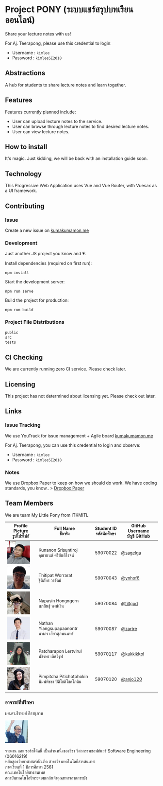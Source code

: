 # Project PONY (ระบบแชร์สรุปบทเรียนออนไลน์)

Share your lecture notes with us!

For Aj. Teerapong, please use this credential to login:

- Username : `kimlee`
- Password : `kimleeSE2018`

## Abstractions
A hub for students to share lecture notes and learn together.

## Features
Features currently planned include:

- User can upload lecture notes to the service.
- User can browse through lecture notes to find desired lecture notes.
- User can view lecture notes.

## How to install
It's magic. Just kidding, we will be back with an installation guide soon.

## Technology
This Progressive Web Application uses Vue and Vue Router, with Vuesax as a UI framework.

## Contributing

### Issue
Create a new issue on [kumakumamon.me](http://kumakumamon.me)

### Development
Just another JS project you know and 💗.

Install dependencies (required on first run):
```
npm install
```

Start the development server:
```
npm run serve
```

Build the project for production:
```
npm run build
```

### Project File Distributions
```
public
src
tests
```

## CI Checking
We are currently running zero CI service. Please check later.

## Licensing
This project has not determined about licensing yet. Please check out later.

## Links
### Issue Tracking 
We use YouTrack for issue management + Agile board [kumakumamon.me](http://kumakumamon.me)

For Aj. Teerapong, you can use this credential to login and observe:

- Username : `kimlee`
- Password : `kimleeSE2018`

### Notes
We use Dropbox Paper to keep on how we should do work. We have coding standards, you know.. > [Dropbox Paper](https://paper.dropbox.com/doc/Team-Pony-Notes--AMIJDaViQyVW09cDNZXEI8nbAg-PlOpOdkh9KS0o61vw9bVc)

## Team Members
We are team My Little Pony from ITKMITL

| Profile Picture<br>รูปโปรไฟล์                            | Full Name<br>ชื่อจริง                               | Student ID<br>รหัสนักศึกษา | GitHub Username<br>บัญชี GitHub              |
|--------------------------------------------------------|--------------------------------------------------|-------------------------|--------------------------------------------|
| <img src="img/profile-pic/59070022.png" height="75px"> | Kunanon Srisuntiroj<br>คุณานนต์ ศรีสันติโรจน์          | 59070022                | [@sagelga](https://github.com/sagelga)     |
| <img src="img/profile-pic/59070043.png" height="75px"> | Thitipat Worrarat<br>ฐิติภัทร วรรัตน์                 | 59070043                | [@ynhof6](https://github.com/ynhof6)       |
| <img src="img/profile-pic/59070084.png" height="75px"> | Napasin Hongngern<br>นภสินธุ์ หงษ์เงิน                | 59070084                | [@tiltgod](https://github.com/tiltgod)     |
| <img src="img/profile-pic/59070087.png" height="75px"> | Nathan Yiangsupapaanontr<br>นาธาร เยี่ยวศุภพนนทร์    | 59070087                | [@zartre](https://github.com/zartre)       |
| <img src="img/profile-pic/59070117.png" height="75px"> | Patcharapon Lertvirul<br>พัชรพร เลิศวิรุฬ            | 59070117                | [@kukkikkpl](https://github.com/kukkikkpl) |
| <img src="img/profile-pic/59070120.png" height="75px"> | Pimpitcha Pitichotphokin<br>พิมพ์พิชชา ปิติโชติโชคโภคิน | 59070120                | [@anjo120](https://github.com/)            |

### อาจารย์ที่ปรึกษา
ผศ.ดร.ธีรพงศ์ ลีลานุภาพ

<img src="img/profile-pic/KimLee.jpg" height="75px">

รายงาน และ ซอร์สโค้ดนี้ เป็นส่วนหนึ่งของวิชา วิศวกรรมซอฟท์แวร์ Software Engineering (06016219)<br>
หลักสูตรวิทยาศาสตร์บัณฑิต สาขาวิชาเทคโนโลยีสารสนเทศ<br>
ภาคเรียนที่ 1 ปีการศึกษา 2561<br>
คณะเทคโนโลยีสารสนเทศ<br>
สถาบันเทคโนโลยีพระจอมเกล้าเจ้าคุณทหารลาดกระบัง
